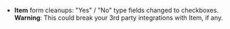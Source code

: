 - **Item** form cleanups: "Yes" / "No" type fields changed to checkboxes.<br>
	**Warning**: This could break your 3rd party integrations with Item, if any.
